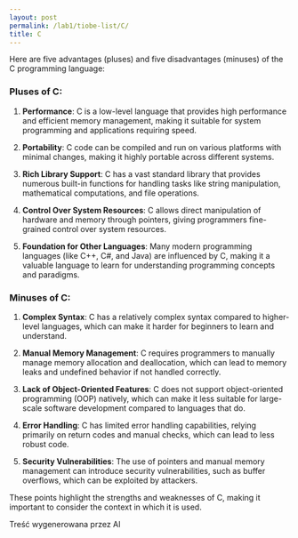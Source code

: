 ```yaml
---
layout: post
permalink: /lab1/tiobe-list/C/
title: C
---
```

Here are five advantages (pluses) and five disadvantages (minuses) of the C programming language:

### Pluses of C:
1. **Performance**: C is a low-level language that provides high performance and efficient memory management, making it suitable for system programming and applications requiring speed.

2. **Portability**: C code can be compiled and run on various platforms with minimal changes, making it highly portable across different systems.

3. **Rich Library Support**: C has a vast standard library that provides numerous built-in functions for handling tasks like string manipulation, mathematical computations, and file operations.

4. **Control Over System Resources**: C allows direct manipulation of hardware and memory through pointers, giving programmers fine-grained control over system resources.

5. **Foundation for Other Languages**: Many modern programming languages (like C++, C#, and Java) are influenced by C, making it a valuable language to learn for understanding programming concepts and paradigms.

### Minuses of C:
1. **Complex Syntax**: C has a relatively complex syntax compared to higher-level languages, which can make it harder for beginners to learn and understand.

2. **Manual Memory Management**: C requires programmers to manually manage memory allocation and deallocation, which can lead to memory leaks and undefined behavior if not handled correctly.

3. **Lack of Object-Oriented Features**: C does not support object-oriented programming (OOP) natively, which can make it less suitable for large-scale software development compared to languages that do.

4. **Error Handling**: C has limited error handling capabilities, relying primarily on return codes and manual checks, which can lead to less robust code.

5. **Security Vulnerabilities**: The use of pointers and manual memory management can introduce security vulnerabilities, such as buffer overflows, which can be exploited by attackers.

These points highlight the strengths and weaknesses of C, making it important to consider the context in which it is used.

Treść wygenerowana przez AI

